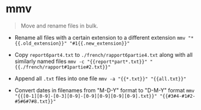 # mmv
> Move and rename files in bulk.

- Rename all files with a certain extension to a different extension
`mmv "*{{.old_extension}}" "#1{{.new_extension}}"`

- Copy `report6part4.txt` to `./french/rapport6partie4.txt` along with all similarly named files
`mmv -c "{{report*part*.txt}}" "{{./french/rapport#1partie#2.txt}}"`

- Append all `.txt` files into one file
`mmv -a "{{*.txt}}" "{{all.txt}}"`

- Convert dates in filenames from "M-D-Y" format to "D-M-Y" format
`mmv "{{[0-1][0-9]-[0-3][0-9]-[0-9][0-9][0-9][0-9].txt}}" "{{#3#4-#1#2-#5#6#7#8.txt}}"`
